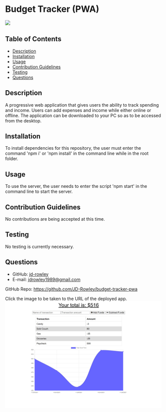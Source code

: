 # Budget Tracker (PWA)
  
  [
    <img src="https://img.shields.io/static/v1?label=LICENSE&message=MIT&color=informational&style=for-the-badge" />
    ](https://choosealicense.com/)
  
  ## Table of Contents
  * [Description](#description)
  * [Installation](#installation)
  * [Usage](#usage)
  * [Contribution Guidelines](#contribution-guidelines)
  * [Testing](#testing)
  * [Questions](#questions) 
    
  ## Description
  A progressive web application that gives users the ability to track spending and income. Users can add expenses and income while either online or offline. The application can be downloaded to your PC so as to be accessed from the desktop.
  ## Installation
  To install dependencies for this repository, the user must enter the command 'npm i' or 'npm install' in the command line while in the root folder.
  ## Usage
  To use the server, the user needs to enter the script 'npm start' in the command line to start the server.
  ## Contribution Guidelines
  No contributions are being accepted at this time.
  ## Testing
  No testing is currently necessary.
  ## Questions
  * GitHub: [jd-rowley](http://github.com/jd-rowley)
  * E-mail: jdrowley1989@gmail.com
  
  GitHub Repo: https://github.com/JD-Rowley/budget-tracker-pwa

Click the image to be taken to the URL of the deployed app.
[![Sample Page Layout](/assets/img/budget-tracker.JPG)](https://polar-tor-80486.herokuapp.com/)